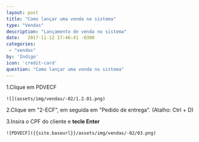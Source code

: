 ```yaml
---
layout: post
title: "Como lançar uma venda no sistema"
type: "Vendas"
description: "Lançamento de venda no sistema"
date:   2017-11-12 17:46:41 -0300
categories:
 - "vendas"
by: 'Indigo'
icon: 'credit-card'
question: "Como lançar uma venda no sistema"
---
```


1.Clique em PDVECF

    ![](assets/img/vendas/-02/1.2.01.png)

2.Clique em "2-ECF", em seguida em "Pedido de entrega". (Atalho: Ctrl + D)



3.Insira o CPF do cliente e **tecle Enter**

    ![PDVECF]({{site.baseurl}}/assets/img/vendas/-02/03.png)
